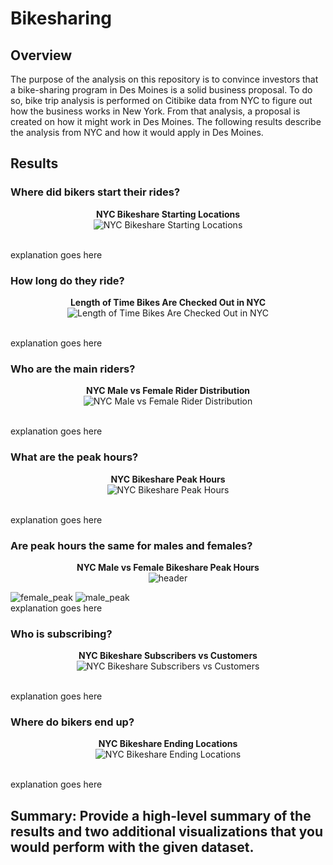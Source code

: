 # Bikesharing

## Overview
The purpose of the analysis on this repository is to convince investors that a bike-sharing program in Des Moines is a solid business proposal. To do so, bike trip analysis is performed on Citibike data from NYC to figure out how the business works in New York. From that analysis, a proposal is created on how it might work in Des Moines. The following results describe the analysis from NYC and how it would apply in Des Moines.


## Results

### Where did bikers start their rides?

<p align="center">
  <b>NYC Bikeshare Starting Locations</b>
 <br>
  <img src="https://github.com/smyoung88/bikesharing/blob/main/images/start_1.png" title="NYC Bikeshare Starting Locations">
</p>
<br>
explanation goes here

### How long do they ride?

<p align="center">
  <b>Length of Time Bikes Are Checked Out in NYC</b>
 <br>
  <img src="https://github.com/smyoung88/bikesharing/blob/main/images/trip_duration_2.png" title="Length of Time Bikes Are Checked Out in NYC">
</p>
<br>
explanation goes here

### Who are the main riders?

<p align="center">
  <b>NYC Male vs Female Rider Distribution</b>
 <br>
  <img src="https://github.com/smyoung88/bikesharing/blob/main/images/gender_bias_3.png" title="NYC Male vs Female Rider Distribution">
</p>
<br>
explanation goes here

### What are the peak hours?

<p align="center">
  <b>NYC Bikeshare Peak Hours</b>
 <br>
  <img src="https://github.com/smyoung88/bikesharing/blob/main/images/peak_hours_4.png" title="NYC Bikeshare Peak Hours">
</p>
<br>
explanation goes here

### Are peak hours the same for males and females?

<p align="center">
  <b>NYC Male vs Female Bikeshare Peak Hours</b>
 <br>
  <img src="https://github.com/smyoung88/bikesharing/blob/main/images/header_peak_5.png" title="header"><br>
</p>
  <img src="https://github.com/smyoung88/bikesharing/blob/main/images/peak_female_6.png" title="female_peak">
  <img src="https://github.com/smyoung88/bikesharing/blob/main/images/peak_male_7.png" title="male_peak">
<br>
explanation goes here

### Who is subscribing?

<p align="center">
  <b>NYC Bikeshare Subscribers vs Customers</b>
 <br>
  <img src="https://github.com/smyoung88/bikesharing/blob/main/images/usertype_8.png" title="NYC Bikeshare Subscribers vs Customers">
</p>
<br>
explanation goes here

### Where do bikers end up?

<p align="center">
  <b>NYC Bikeshare Ending Locations</b>
 <br>
  <img src="https://github.com/smyoung88/bikesharing/blob/main/images/usertype_9.png" title="NYC Bikeshare Ending Locations">
</p>
<br>
explanation goes here


## Summary: Provide a high-level summary of the results and two additional visualizations that you would perform with the given dataset.
